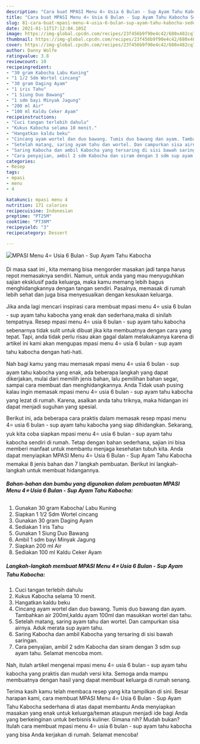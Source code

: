 ```yaml
---
description: "Cara buat MPASI Menu 4⭐ Usia 6 Bulan - Sup Ayam Tahu Kabocha Sederhana Untuk Jualan"
title: "Cara buat MPASI Menu 4⭐ Usia 6 Bulan - Sup Ayam Tahu Kabocha Sederhana Untuk Jualan"
slug: 81-cara-buat-mpasi-menu-4-usia-6-bulan-sup-ayam-tahu-kabocha-sederhana-untuk-jualan
date: 2021-01-11T17:12:04.105Z
image: https://img-global.cpcdn.com/recipes/23f456b9f90e4c42/680x482cq70/mpasi-menu-4⭐-usia-6-bulan-sup-ayam-tahu-kabocha-foto-resep-utama.jpg
thumbnail: https://img-global.cpcdn.com/recipes/23f456b9f90e4c42/680x482cq70/mpasi-menu-4⭐-usia-6-bulan-sup-ayam-tahu-kabocha-foto-resep-utama.jpg
cover: https://img-global.cpcdn.com/recipes/23f456b9f90e4c42/680x482cq70/mpasi-menu-4⭐-usia-6-bulan-sup-ayam-tahu-kabocha-foto-resep-utama.jpg
author: Danny Wolfe
ratingvalue: 3.8
reviewcount: 10
recipeingredient:
- "30 gram Kabocha Labu Kuning"
- "1 1/2 Sdm Wortel cincang"
- "30 gram Daging Ayam"
- "1 iris Tahu"
- "1 Siung Duo Bawang"
- "1 sdm bayi Minyak Jagung"
- "200 ml Air"
- "100 ml Kaldu Ceker Ayam"
recipeinstructions:
- "Cuci tangan terlebih dahulu"
- "Kukus Kabocha selama 10 menit."
- "Hangatkan kaldu beku"
- "Cincang ayam wortel dan duo bawang. Tumis duo bawang dan ayam. Tambahkan air 200ml,kaldu ayam 100ml dan masukkan wortel dan tahu."
- "Setelah matang, saring ayam tahu dan wortel. Dan campurkan sisa airnya. Aduk merata sup ayam tahu."
- "Saring Kabocha dan ambil Kabocha yang tersaring di sisi bawah saringan."
- "Cara penyajian, ambil 2 sdm Kabocha dan siram dengan 3 sdm sup ayam tahu. Selamat mencoba mom."
categories:
- Resep
tags:
- mpasi
- menu
- 4

katakunci: mpasi menu 4 
nutrition: 171 calories
recipecuisine: Indonesian
preptime: "PT25M"
cooktime: "PT30M"
recipeyield: "3"
recipecategory: Dessert

---
```



![MPASI Menu 4⭐ Usia 6 Bulan - Sup Ayam Tahu Kabocha](https://img-global.cpcdn.com/recipes/23f456b9f90e4c42/680x482cq70/mpasi-menu-4⭐-usia-6-bulan-sup-ayam-tahu-kabocha-foto-resep-utama.jpg)

Di masa  saat ini , kita memang bisa mengorder masakan jadi tanpa harus repot memasaknya sendiri. Namun, untuk anda yang mau menyuguhkan sajian eksklusif pada keluarga, maka kamu memang lebih bagus menghidangkannya dengan tangan sendiri. Pasalnya, memasak di rumah lebih sehat dan juga bisa menyesuaikan dengan kesukaan keluarga.

Jika anda lagi mencari inspirasi cara membuat mpasi menu 4⭐ usia 6 bulan - sup ayam tahu kabocha yang enak dan sederhana,maka di sinilah tempatnya. Resep mpasi menu 4⭐ usia 6 bulan - sup ayam tahu kabocha  sebenarnya tidak sulit untuk dibuat jika kita membuatnya dengan cara yang tepat. Tapi, anda tidak perlu risau akan gagal dalam melakukannya 
karena di artikel ini kami akan mengupas mpasi menu 4⭐ usia 6 bulan - sup ayam tahu kabocha dengan hati-hati.  



Nah bagi kamu yang mau memasak mpasi menu 4⭐ usia 6 bulan - sup ayam tahu kabocha yang enak, ada beberapa langkah yang dapat dikerjakan, mulai dari memilih jenis bahan, lalu pemilihan bahan segar, sampai cara membuat dan menghidangkannya. Anda Tidak usah pusing kalau ingin memasak mpasi menu 4⭐ usia 6 bulan - sup ayam tahu kabocha yang lezat di rumah. Karena, asalkan anda  tahu triknya, maka hidangan ini dapat menjadi suguhan yang spesial.

Berikut ini, ada beberapa cara praktis  dalam memasak resep mpasi menu 4⭐ usia 6 bulan - sup ayam tahu kabocha yang siap dihidangkan. Sekarang, yuk kita coba siapkan mpasi menu 4⭐ usia 6 bulan - sup ayam tahu kabocha sendiri di rumah. Tetap dengan bahan sederhana, sajian ini bisa memberi manfaat untuk membantu menjaga kesehatan tubuh kita. Anda dapat menyiapkan MPASI Menu 4⭐ Usia 6 Bulan - Sup Ayam Tahu Kabocha memakai 8 jenis bahan dan 7 langkah pembuatan. Berikut ini langkah-langkah untuk membuat hidangannya.

<!--inarticleads1-->

##### Bahan-bahan dan bumbu yang digunakan dalam pembuatan MPASI Menu 4⭐ Usia 6 Bulan - Sup Ayam Tahu Kabocha:

1. Gunakan 30 gram Kabocha/ Labu Kuning
1. Siapkan 1 1/2 Sdm Wortel cincang
1. Gunakan 30 gram Daging Ayam
1. Sediakan 1 iris Tahu
1. Gunakan 1 Siung Duo Bawang
1. Ambil 1 sdm bayi Minyak Jagung
1. Siapkan 200 ml Air
1. Sediakan 100 ml Kaldu Ceker Ayam




<!--inarticleads2-->

##### Langkah-langkah membuat MPASI Menu 4⭐ Usia 6 Bulan - Sup Ayam Tahu Kabocha:

1. Cuci tangan terlebih dahulu
1. Kukus Kabocha selama 10 menit.
1. Hangatkan kaldu beku
1. Cincang ayam wortel dan duo bawang. Tumis duo bawang dan ayam. Tambahkan air 200ml,kaldu ayam 100ml dan masukkan wortel dan tahu.
1. Setelah matang, saring ayam tahu dan wortel. Dan campurkan sisa airnya. Aduk merata sup ayam tahu.
1. Saring Kabocha dan ambil Kabocha yang tersaring di sisi bawah saringan.
1. Cara penyajian, ambil 2 sdm Kabocha dan siram dengan 3 sdm sup ayam tahu. Selamat mencoba mom.




Nah, itulah artikel mengenai  mpasi menu 4⭐ usia 6 bulan - sup ayam tahu kabocha  yang praktis dan mudah versi kita. Semoga anda mampu membuatnya dengan hasil yang dapat membuat keluarga di rumah senang. 

Terima kasih kamu telah membaca resep yang kita tampilkan di sini. Besar harapan kami, cara membuat  MPASI Menu 4⭐ Usia 6 Bulan - Sup Ayam Tahu Kabocha sederhana di atas dapat membantu Anda menyiapkan masakan yang enak untuk keluarga/teman ataupun menjadi ide bagi Anda yang berkeinginan untuk berbisnis kuliner. Gimana nih? Mudah bukan? Itulah cara membuat mpasi menu 4⭐ usia 6 bulan - sup ayam tahu kabocha yang bisa Anda kerjakan di rumah. Selamat mencoba!

